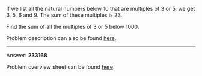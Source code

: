 If we list all the natural numbers below 10 that are multiples of 3 or 5, we get 3, 5, 6 and 9. The
sum of these multiples is 23.

Find the sum of all the multiples of 3 or 5 below 1000.

Problem description can also be found [here](https://projecteuler.net/problem=1).

-------------

Answer:  **233168**

Problem overview sheet can be found [here](https://projecteuler.net/overview=0001).

